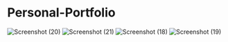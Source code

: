 # Personal-Portfolio

![Screenshot (20)](https://user-images.githubusercontent.com/15875200/115123080-ff4e3580-9fd8-11eb-970a-41d22c5868a5.png)
![Screenshot (21)](https://user-images.githubusercontent.com/15875200/115123083-0117f900-9fd9-11eb-97e8-7db9496a3a4f.png)
![Screenshot (18)](https://user-images.githubusercontent.com/15875200/115123084-0117f900-9fd9-11eb-9019-01c3c55557cd.png)
![Screenshot (19)](https://user-images.githubusercontent.com/15875200/115123085-02492600-9fd9-11eb-8e51-8bd697c5625f.png)
